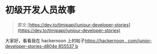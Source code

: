 # 初级开发人员故事

> 原文:[https://dev.to/timipapi/juniour-developer-stories](https://dev.to/timipapi/juniour-developer-stories)

大家好，看看我在 hackernoon 上的帖子[https://hackernoon . com/junior-developer-stories-d804e 855537 b](https://hackernoon.com/junior-developer-stories-d804e855537b)